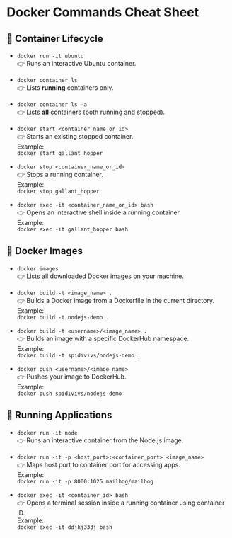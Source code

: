 # Docker Commands Cheat Sheet

## 🐳 Container Lifecycle

- `docker run -it ubuntu`  
  👉 Runs an interactive Ubuntu container.

- `docker container ls`  
  👉 Lists **running** containers only.

- `docker container ls -a`  
  👉 Lists **all** containers (both running and stopped).

- `docker start <container_name_or_id>`  
  👉 Starts an existing stopped container.  
  Example:  
  `docker start gallant_hopper`

- `docker stop <container_name_or_id>`  
  👉 Stops a running container.  
  Example:  
  `docker stop gallant_hopper`

- `docker exec -it <container_name_or_id> bash`  
  👉 Opens an interactive shell inside a running container.  
  Example:  
  `docker exec -it gallant_hopper bash`

## 📂 Docker Images

- `docker images`  
  👉 Lists all downloaded Docker images on your machine.

- `docker build -t <image_name> .`  
  👉 Builds a Docker image from a Dockerfile in the current directory.  
  Example:  
  `docker build -t nodejs-demo .`

- `docker build -t <username>/<image_name> .`  
  👉 Builds an image with a specific DockerHub namespace.  
  Example:  
  `docker build -t spidivivs/nodejs-demo .`

- `docker push <username>/<image_name>`  
  👉 Pushes your image to DockerHub.  
  Example:  
  `docker push spidivivs/nodejs-demo`

## 🚀 Running Applications

- `docker run -it node`  
  👉 Runs an interactive container from the Node.js image.

- `docker run -it -p <host_port>:<container_port> <image_name>`  
  👉 Maps host port to container port for accessing apps.  
  Example:  
  `docker run -it -p 8000:1025 mailhog/mailhog`

- `docker exec -it <container_id> bash`  
  👉 Opens a terminal session inside a running container using container ID.  
  Example:  
  `docker exec -it ddjkj333j bash`
